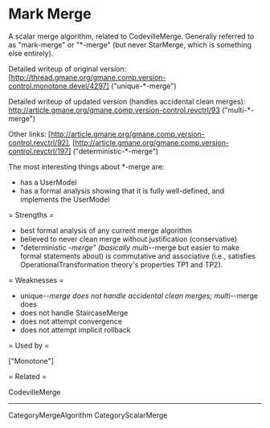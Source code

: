 # Mark Merge

A scalar merge algorithm, related to CodevilleMerge.  Generally referred to as "mark-merge" or "*-merge" (but never StarMerge, which is something else entirely).

Detailed writeup of original version: [http://thread.gmane.org/gmane.comp.version-control.monotone.devel/4297] ("unique-*-merge")

Detailed writeup of updated version (handles accidental clean merges): http://article.gmane.org/gmane.comp.version-control.revctrl/93 ("multi-*-merge")

Other links: [http://article.gmane.org/gmane.comp.version-control.revctrl/92], [http://article.gmane.org/gmane.comp.version-control.revctrl/197] ("deterministic-*-merge")

The most interesting things about *-merge are:
  * has a UserModel
  * has a formal analysis showing that it is fully well-defined, and implements the UserModel

= Strengths =

  * best formal analysis of any current merge algorithm
  * believed to never clean merge without justification (conservative)
  * "deterministic *-merge" (basically multi-*-merge but easier to make formal statements about) is commutative and associative (i.e., satisfies OperationalTransformation theory's properties TP1 and TP2).

= Weaknesses =

  * unique-*-merge does not handle accidental clean merges; multi-*-merge does
  * does not handle StaircaseMerge
  * does not attempt convergence
  * does not attempt implicit rollback

= Used by =

["Monotone"]

= Related =

CodevilleMerge

----

CategoryMergeAlgorithm CategoryScalarMerge
